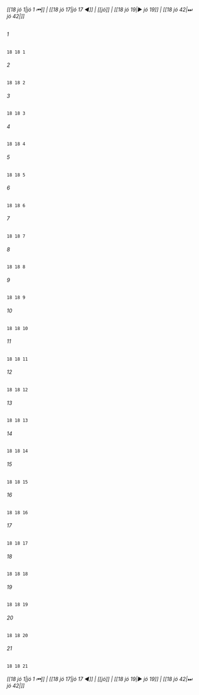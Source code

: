 
###### [[18 jó 1|jó 1 ⏮]] | [[18 jó 17|jó 17 ◀]] | [[jó]] | [[18 jó 19|▶ jó 19]] | [[18 jó 42|⏭ jó 42|]]

###### 1
``` verse
18 18 1 
```
###### 2
``` verse
18 18 2 
```
###### 3
``` verse
18 18 3 
```
###### 4
``` verse
18 18 4 
```
###### 5
``` verse
18 18 5 
```
###### 6
``` verse
18 18 6 
```
###### 7
``` verse
18 18 7 
```
###### 8
``` verse
18 18 8 
```
###### 9
``` verse
18 18 9 
```
###### 10
``` verse
18 18 10 
```
###### 11
``` verse
18 18 11 
```
###### 12
``` verse
18 18 12 
```
###### 13
``` verse
18 18 13 
```
###### 14
``` verse
18 18 14 
```
###### 15
``` verse
18 18 15 
```
###### 16
``` verse
18 18 16 
```
###### 17
``` verse
18 18 17 
```
###### 18
``` verse
18 18 18 
```
###### 19
``` verse
18 18 19 
```
###### 20
``` verse
18 18 20 
```
###### 21
``` verse
18 18 21 
```

###### [[18 jó 1|jó 1 ⏮]] | [[18 jó 17|jó 17 ◀]] | [[jó]] | [[18 jó 19|▶ jó 19]] | [[18 jó 42|⏭ jó 42|]]

